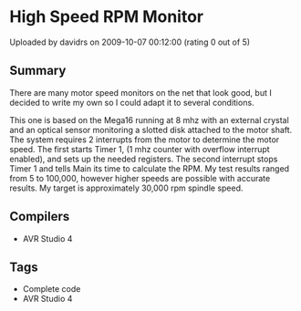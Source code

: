 # High Speed RPM Monitor

Uploaded by davidrs on 2009-10-07 00:12:00 (rating 0 out of 5)

## Summary

There are many motor speed monitors on the net that look good, but I decided to write my own so I could adapt it to several conditions.  

This one is based on the Mega16 running at 8 mhz with an external crystal and an optical sensor monitoring a slotted disk attached to the motor shaft. The system requires 2 interrupts from the motor to determine the motor speed. The first starts Timer 1, (1 mhz counter with overflow interrupt enabled), and sets up the needed registers. The second interrupt stops Timer 1 and tells Main its time to calculate the RPM. My test results ranged from 5 to 100,000, however higher speeds are possible with accurate results. My target is approximately 30,000 rpm spindle speed.

## Compilers

- AVR Studio 4

## Tags

- Complete code
- AVR Studio 4
